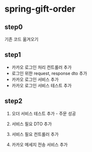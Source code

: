 # spring-gift-order

## step0

기존 코드 옮겨오기

## step1

- 카카오 로그인 처리 컨트롤러 추가
- 로그인 위한 request, response dto 추가
- 카카오 로그인 서비스 추가
- 카카오 로그인 서비스 테스트 추가

## step2

1. 오더 서비스 테스트 추가 - 주문 성공
2. 서비스 필요 DTO 추가
3. 서비스 필요 컨트롤러 추가

4. 카카오 메세지 전송 서비스 추가